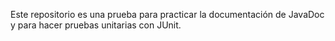 Este repositorio es una prueba para practicar la documentación de JavaDoc y para hacer pruebas unitarias con JUnit.
